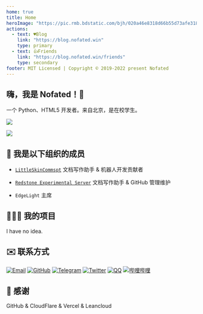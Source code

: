 ```yaml
---
home: true
title: Home
heroImage: "https://pic.rmb.bdstatic.com/bjh/020a46e8318d66b55d73afe31805d653.jpeg"
actions:
  - text: ♥️Blog
    link: "https://blog.nofated.win"
    type: primary
  - text: 👍Friends
    link: "https://blog.nofated.win/friends"
    type: secondary
footer: MIT Licensed | Copyright © 2019-2022 present Nofated
---
```


## 嗨，我是 Nofated！👋

一个 Python、HTML5 开发者。来自北京，是在校学生。

[![](https://img.shields.io/website?down_message=Offline&label=blog.nofated.win&style=for-the-badge&up_message=Online&url=https://blog.nofated.win)](https://blog.nofated.win)

[![](https://img.shields.io/badge/EMAIL-nofated095@outlook.com-informational?style=for-the-badge&link=mailto:nofated095@outlook.com)](mailto:nofated095@outlook.com)

## 🏢 我是以下组织的成员

- [`LittleSkinCommspt`](https://github.com/LittleSkinCommspt) 文档写作助手 & 机器人开发贡献者

- [`Redstone Experimental Server`](https://remsmc.github.io) 文档写作助手 & GitHub 管理维护

- `EdgeLight` 主席

## 🧑🏻‍💻 我的项目

I have no idea.

## ✉️ 联系方式

[![Email](https://img.shields.io/badge/EMAIL-nofated095@outlook.com-informational?style=for-the-badge)](mailto:nofated095@outlook.com)
[![GitHub](https://img.shields.io/badge/Github-Nofated095-181717?style=for-the-badge&logo=github)](https://github.com/Nofated095)
[![Telegram](https://img.shields.io/badge/Telegram-Nofated-26a5e4?style=for-the-badge&logo=telegram)](https://t.me/Nofated)
[![Twitter](https://img.shields.io/badge/Twitter-Nofated095-1da1f2?style=for-the-badge&logo=twitter)](https://twitter.com/nofated095)
[![QQ](https://img.shields.io/badge/QQ-2032025551-eb1923?style=for-the-badge&logo=tencentqq)](https://qm.qq.com/cgi-bin/qm/qr?k=E6GfcgEdEUN6Hv14D24W_GQlGdAATQ0F&noverify=0)
[![哔哩哔哩](https://img.shields.io/badge/bilibili-Nofated-00a1d6?style=for-the-badge&logo=bilibili)](https://space.bilibili.com/351951550)

## 🎉 感谢

GitHub & CloudFlare & Vercel & Leancloud

